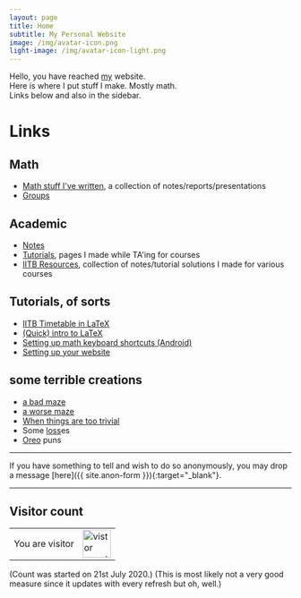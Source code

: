 ```yaml
--- 
layout: page
title: Home
subtitle: My Personal Website
image: /img/avatar-icon.png
light-image: /img/avatar-icon-light.png
---
```

Hello, you have reached [my](/aboutme) website.  
Here is where I put stuff I make. Mostly math.  
Links below and also in the sidebar.

<!-- You may also be interested in checking out [Student Seminar in Mathematics Department, IITB](https://student-seminar-math-iitb.github.io), an initiative of mine and [Som Phene](https://somphene.github.io)'s. -->

# Links
## Math
* [Math stuff I've written](/math), a collection of notes/reports/presentations
* [Groups](/alg/groups)

## Academic
* [Notes](/notes)
* [Tutorials](/tuts), pages I made while TA'ing for courses
* [IITB Resources](/iitb-resources), collection of notes/tutorial solutions I made for various courses

## Tutorials, of sorts
* [IITB Timetable in LaTeX](/timetable)
* [(Quick) intro to LaTeX](/latex)
* [Setting up math keyboard shortcuts (Android)](/shortcuts)
* [Setting up your website](/website)

## some terrible creations
* [a bad maze](/maze)
* [a worse maze](/worse-maze)
* [When things are too trivial](/trivial)
* Some [loss](/loss.txt)es
* [Oreo](/oreo) puns

---

If you have something to tell and wish to do so anonymously, you may drop a message [here]({{ site.anon-form }}){:target="_blank"}.

---

## Visitor count
<table>
    <tr>
        <td>You are visitor</td>
        <td><img src="https://profile-counter.glitch.me/aryamanmaithani/count.svg" alt="vistor count" height="50" /></td>
    </tr>
</table>
(Count was started on 21st July 2020.)  
(This is most likely not a very good measure since it updates with every refresh but oh, well.)   